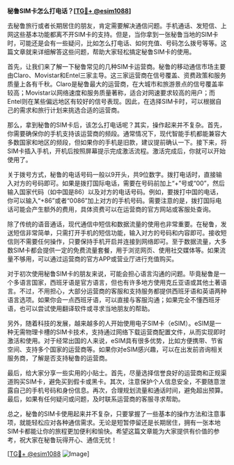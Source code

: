 **秘鲁SIM卡怎么打电话？[[TG💪+ @esim1088](https://t.me/s/esim1088)]**

去秘鲁旅行或者长期居住的朋友，肯定需要解决通信问题。手机通话、发短信、上网这些基本功能都离不开SIM卡的支持。但是，当你拿到一张秘鲁当地的SIM卡时，可能还是会有一些疑问，比如怎么打电话、如何充值、号码怎么拨号等等。这篇文章就来详细解答这些问题，帮助大家轻松搞定秘鲁SIM卡的使用。

首先，让我们来了解一下秘鲁常见的几种SIM卡运营商。秘鲁的移动通信市场主要由Claro、Movistar和Entel三家主导。这三家运营商在信号覆盖、资费政策和服务质量上各有千秋。Claro是秘鲁最大的运营商，在大城市和旅游景点的信号覆盖率较高；Movistar以网络速度和服务质量著称，适合对网速要求较高的用户；而Entel则在某些偏远地区有较好的信号表现。因此，在选择SIM卡时，可以根据自己的需求和旅行计划来挑选合适的运营商。

那么，拿到秘鲁的SIM卡后，该怎么打电话呢？其实，操作起来并不复杂。首先，你需要确保你的手机支持该运营商的频段。通常情况下，现代智能手机都能兼容大多数国家和地区的频段，但如果你的手机是旧款，建议提前确认一下。接下来，将SIM卡插入手机，开机后按照屏幕提示完成激活流程。激活完成后，你就可以开始使用了。

关于拨号方式，秘鲁的电话号码一般以9开头，共9位数字。拨打电话时，直接输入对方的号码即可。如果是拨打国际电话，需要在号码前加上“+”号或“00”，然后输入国家代码（如中国是86）以及对方的电话号码。例如，要拨打中国的电话，你可以输入“+86”或者“0086”加上对方的手机号码。需要注意的是，拨打国际电话可能会产生额外的费用，具体资费可以在运营商的官方网站或客服处查询。

除了传统的语音通话，现代通信中短信和数据流量的使用也非常重要。在秘鲁，发送短信非常简单，只需打开手机的短信功能，输入对方的号码和内容即可。接收短信则不需要任何操作，只要保持手机开启并连接到网络即可。至于数据流量，大多数SIM卡都会提供一定的免费流量套餐，用于浏览网页、使用社交媒体等。如果流量不够用，可以通过运营商的官方APP或营业厅进行充值购买。

对于初次使用秘鲁SIM卡的朋友来说，可能会担心语言沟通的问题。毕竟秘鲁是一个多语言国家，西班牙语是官方语言，但也有许多地方使用克丘亚语或其他土著语言。不过，不用担心，大部分运营商的客服和支持服务都提供西班牙语和英语两种语言选项。如果你会一点西班牙语，可以直接与客服沟通；如果完全不懂西班牙语，也可以尝试使用翻译软件或寻求当地朋友的帮助。

另外，随着科技的发展，越来越多的人开始使用电子SIM卡（eSIM）。eSIM是一种无需物理卡槽的SIM卡技术，支持通过网络下载运营商配置文件，从而实现即时激活和使用。对于经常出国的人来说，eSIM具有很多优势，比如方便携带、节省空间、支持多个国家的运营商等。如果你对eSIM感兴趣，可以在出发前咨询相关服务商，了解是否支持秘鲁的运营商。

最后，给大家分享一些实用的小贴士。首先，尽量选择信誉良好的运营商和正规渠道购买SIM卡，避免买到假卡或黑卡。其次，注意保护个人信息安全，不要随意泄露自己的手机号码和身份信息。再次，合理规划流量和通话时间，避免超出预算。最后，如果有任何疑问或问题，及时联系运营商的客服寻求帮助。

总之，秘鲁的SIM卡使用起来并不复杂，只要掌握了一些基本的操作方法和注意事项，就能轻松应对各种通信需求。无论是短暂停留还是长期居住，拥有一张本地SIM卡都能让你的旅程更加便利和愉快。希望这篇文章能为大家提供有价值的参考，祝大家在秘鲁玩得开心、通信无忧！

[[TG💪+ @esim1088](https://t.me/s/esim1088) ![Image](https://i.postimg.cc/4NQfJmqS/Snipaste-2025-05-13-00-14-12.png)]